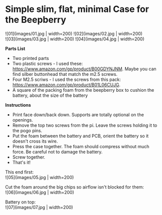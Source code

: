 # Simple slim, flat, minimal Case for the Beepberry
![01](images/01.jpg | width=200) ![02](images/02.jpg | width=200)  
![03](images/03.jpg | width=200) ![04](images/04.jpg | width=200)  
  
**Parts List**
* Two printed parts
* Two plastic screws - I used these: https://www.amazon.com/gp/product/B00GDYNJNM.  Maybe you can find silber buttonhead that match the m2.5 screws.
* Four M2.5 scriws - I used the screws from this pack: https://www.amazon.com/gp/product/B01L06CUJG.
* A square of the packing foam from the beepberry box to cushion the battery, about the size of the battery

**Instructions**
* Print face down/back down. Supports are totally optional on the openings.
* Remove the top two screws from the pi.  Leave the screws holding it to the pogo pins.
* Put the foam between the battery and PCB, orient the battery so it doesn't cross its wire.
* Press the case together.  The foam should compress without much force.  Be careful not to damage the battery.
* Screw together.
* That's it!
  
This end first:  
![05](images/05.jpg | width=200)  
  
Cut the foam around the big chips so airflow isn't blocked for them:  
![06](images/06.jpg | width=200)  
  
Battery on top:  
![07](images/07.jpg | width=200)  
